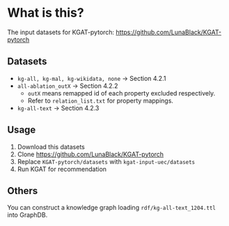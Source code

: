 # What is this?
The input datasets for KGAT-pytorch: https://github.com/LunaBlack/KGAT-pytorch

## Datasets
* ```kg-all, kg-mal, kg-wikidata, none``` -> Section 4.2.1
* ```all-ablation_outX``` -> Section 4.2.2
  * ```outX``` means remapped id of each property excluded respectively.
  * Refer to ```relation_list.txt``` for property mappings.
* ```kg-all-text``` -> Section 4.2.3

##  Usage
1. Download this datasets
2. Clone https://github.com/LunaBlack/KGAT-pytorch
3. Replace ```KGAT-pytorch/datasets``` with  ```kgat-input-uec/datasets```
4. Run KGAT for recommendation

## Others
You can construct a knowledge graph loading ```rdf/kg-all-text_1204.ttl``` into GraphDB.
